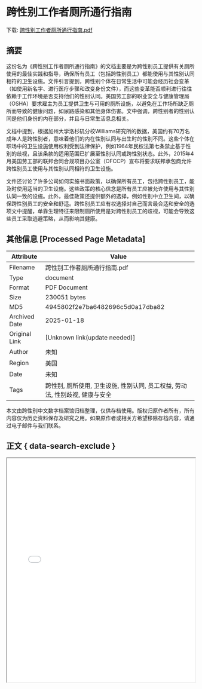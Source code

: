 # 跨性别工作者厕所通行指南

<!-- tcd_download_link -->
下载: [跨性别工作者厕所通行指南.pdf](跨性别工作者厕所通行指南.pdf)
<!-- tcd_download_link_end -->

## 摘要

<!-- tcd_abstract -->
这份名为《跨性别工作者厕所通行指南》的文档主要是为跨性别员工提供有关厕所使用的最佳实践和指导，确保所有员工（包括跨性别员工）都能使用与其性别认同相符的卫生设施。文件引言提到，跨性别个体在日常生活中可能会经历社会变革（如使用新名字、进行医疗步骤和改变身份文件），而这些变革能否顺利进行往往依赖于工作环境是否支持他们的性别认同。美国劳工部的职业安全与健康管理局（OSHA）要求雇主为员工提供卫生与可用的厕所设施，以避免在工作场所缺乏厕所而导致的健康问题，如尿路感染和其他身体伤害。文中强调，跨性别者的性别认同是他们身份的内在部分，并且与日常生活息息相关。

文档中提到，根据加州大学洛杉矶分校Williams研究所的数据，美国约有70万名成年人是跨性别者，意味着他们的内在性别认同与出生时的性别不同。这些个体在职场中的卫生设施使用权利受到法律保护，例如1964年民权法第七条禁止基于性别的歧视，且该条款的适用范围已扩展至性别认同或跨性别状态。此外，2015年4月美国劳工部的联邦合同合规项目办公室（OFCCP）宣布将要求联邦承包商允许跨性别员工使用与其性别认同相符的卫生设施。

文件还讨论了许多公司如何实施书面政策，以确保所有员工，包括跨性别员工，能及时使用适当的卫生设施。这些政策的核心信念是所有员工应被允许使用与其性别认同一致的设施。此外，最佳政策还提供额外的选择，例如性别中立卫生间，以确保跨性别员工的安全和舒适。跨性别员工应有权选择对自己而言最合适和安全的选项文中提醒，单靠生理特征来限制厕所使用是对跨性别员工的歧视，可能会导致这些员工采取逃避策略，从而影响其健康。

<!-- tcd_abstract_end -->

## 其他信息 [Processed Page Metadata]

| Attribute       | Value                                  |
|-----------------|----------------------------------------|
| Filename        | 跨性别工作者厕所通行指南.pdf                             |
| Type            | document                                 |
| Format          | PDF Document                               |
| Size            | 230051 bytes                           |
| MD5             | 4945802f2e7ba6482696c5d0a17dba82                                  |
| Archived Date   | 2025-01-18                             |
| Original Link   | [Unknown link(update needed)]                         |
| Author          | 未知                               |
| Region          | 美国                               |
| Date            | 未知                                 |
| Tags            | 跨性别, 厕所使用, 卫生设施, 性别认同, 员工权益, 劳动法, 性别歧视, 健康与安全                                 |

本文由跨性别中文数字档案馆归档整理，仅供存档使用。版权归原作者所有，所有内容仅为历史资料保存及研究之用。如果原作者或相关方希望移除存档内容，请通过电子邮件与我们联系。

## 正文 { data-search-exclude }

<!-- tcd_main_text -->
<iframe src="../跨性别工作者厕所通行指南.pdf" width="100%" height="600px">
    <p>无法显示PDF，请下载查看。</p>
</iframe>
<!-- tcd_main_text_end -->

